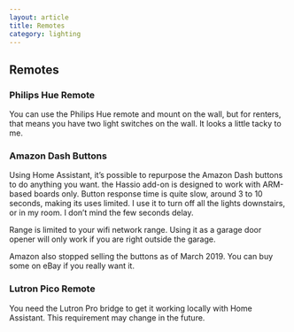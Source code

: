 ```yaml
---
layout: article
title: Remotes
category: lighting
---
```

## Remotes

### Philips Hue Remote
You can use the Philips Hue remote and mount on the wall, but for renters, that means you have two light switches on the wall. It looks a little tacky to me.

### Amazon Dash Buttons
Using Home Assistant, it’s possible to repurpose the Amazon Dash buttons to do anything you want.  the Hassio add-on is designed to work with ARM-based boards only. Button response time is quite slow, around 3 to 10 seconds, making its uses limited. I use it to turn off all the lights downstairs, or in my room. I don’t mind the few seconds delay.

Range is limited to your wifi network range. Using it as a garage door opener will only work if you are right outside the garage.

Amazon also stopped selling the buttons as of March 2019. You can buy some on eBay if you really want it.

### Lutron Pico Remote
You need the Lutron Pro bridge to get it working locally with Home Assistant. This requirement may change in the future.
